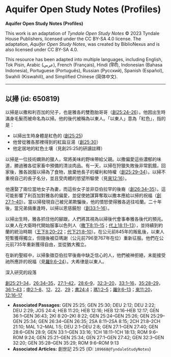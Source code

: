 # Aquifer Open Study Notes (Profiles)

**Aquifer Open Study Notes (Profiles)**

This work is an adaptation of *Tyndale Open Study Notes* © 2023 Tyndale House Publishers, licensed under the CC BY\-SA 4\.0 license. The adaptation, *Aquifer Open Study Notes*, was created by BiblioNexus and is also licensed under CC BY\-SA 4\.0\.

This resource has been adapted into multiple languages, including English, Tok Pisin, Arabic (عربي), French (Français), Hindi (हिंदी), Indonesian (Bahasa Indonesia), Portuguese (Português), Russian (Русский), Spanish (Español), Swahili (Kiswahili), and Simplified Chinese (简体中文).



--------------------------------

## 以掃 (id: 650819)

以掃是以撒和利百加的兒子，也是雅各的雙胞胎哥哥（[創25:24–26](https://ref.ly/Gen25:24-Gen25:26)）。他因出生時滿身毛髮而被命名為以掃。他的後代被稱為以東人。「以東人」意為「紅色」，指的是：

* 以掃出生時身體是紅色的 ([創25:25](https://ref.ly/Gen25:25))
* 他曾從雅各那裡得到的紅扁豆湯（[創25:30](https://ref.ly/Gen25:30)）
* 他定居地的紅色土壤（見創25:25的研讀註釋）

以掃是一位技術嫻熟的獵人，常將美味的野味帶給父親。以撒偏愛這些濃郁的味道，勝過雅各從家畜中預備的清淡肉品。有一天，以掃在狩獵失敗後非常飢餓，回家後，雅各說服以掃為了食物，放棄他長子的權利和特權（[創25:29–34](https://ref.ly/Gen25:29-Gen25:34)）。以掃不重視自己的長子名分，並且受肉體的慾望所驅使（見[來12:16](https://ref.ly/Heb12:16)）。

他還娶了兩位當地女子為妻，而這些女子並非亞伯拉罕的後裔（[創26:34–35](https://ref.ly/Gen26:34-Gen26:35)）。這可能影響了利百加對雅各的偏愛，並促使她謀算奪取以撒本應給以掃的祝福（[創27:1–40](https://ref.ly/Gen27:1-Gen27:40)）。當以掃發現自己被兄弟欺騙後，他的憤怒使得雅各逃往哈蘭。二十年後，當兄弟倆重逢時，以掃以恩慈饒恕（[創33:1–16](https://ref.ly/Gen33:1-Gen33:16)）。

以掃出生時，雅各抓住他的腳跟，人們將其視為以掃後代會事奉雅各後代的預兆。以東人在大衛時代開始服事以色列人（[撒下8:11–15](https://ref.ly/2Sam8:11-2Sam8:15)；[代上18:11–13](https://ref.ly/1Chr18:11-1Chr18:13)），並持續到約蘭的統治時期（[王下8:20–22](https://ref.ly/2Kgs8:20-2Kgs8:22)；[代下21:8–10](https://ref.ly/2Chr21:8-2Chr21:10)）。在公元前845年的叛亂後，以東人短暫獲得獨立，但隨後被亞瑪謝（公元前796至767年在位）重新征服。他們在公元前735年重新獲得自由，並從猶大獨立。

在新約聖經中，以掃象徵亞伯拉罕後裔中缺乏信心的人，他們被神拒絕，未能接受祂所應許的祝福（見[羅9:6–24](https://ref.ly/Rom9:6-Rom9:24)）。大希律是以東人。

深入研究的段落

[創25:21–34](https://ref.ly/Gen25:21-Gen25:34)，[26:34–35](https://ref.ly/Gen26:34-Gen26:35)，[27:1–42](https://ref.ly/Gen27:1-Gen27:42)，[28:6–9](https://ref.ly/Gen28:6-Gen28:9)，[32:3–20](https://ref.ly/Gen32:3-Gen32:20)，[33:1–16](https://ref.ly/Gen33:1-Gen33:16)，[35:28–29](https://ref.ly/Gen35:28-Gen35:29)，[36:1–43](https://ref.ly/Gen36:1-Gen36:43)；[申2:1–8](https://ref.ly/Deut2:1-Deut2:8)、[12](https://ref.ly/Deut2:12)、[22](https://ref.ly/Deut2:22)、[29](https://ref.ly/Deut2:29)；[書24:4](https://ref.ly/Josh24:4)；[瑪1:2–5](https://ref.ly/Mal1:2-Mal1:5)；[羅9:6–13](https://ref.ly/Rom9:6-Rom9:13)；[來11:20](https://ref.ly/Heb11:20)，[12:16–17](https://ref.ly/Heb12:16-Heb12:17)

* **Associated Passages:** GEN 25:25; GEN 25:30; DEU 2:12; DEU 2:22; DEU 2:29; JOS 24:4; HEB 11:20; HEB 12:16; HEB 12:16–HEB 12:17; GEN 36:1–GEN 36:43; 2KI 8:20–2KI 8:22; GEN 25:24–GEN 25:26; GEN 25:29–GEN 25:34; GEN 26:34–GEN 26:35; 2SA 8:11–2SA 8:15; 2CH 21:8–2CH 21:10; MAL 1:2–MAL 1:5; DEU 2:1–DEU 2:8; GEN 27:1–GEN 27:40; GEN 28:6–GEN 28:9; GEN 33:1–GEN 33:16; 1CH 18:11–1CH 18:13; ROM 9:6–ROM 9:24; GEN 25:21–GEN 25:34; GEN 27:1–GEN 27:42; GEN 32:3–GEN 32:20; GEN 35:28–GEN 35:29; ROM 9:6–ROM 9:13
* **Associated Articles:** 創世記 25:25 (ID: `189668@TyndaleStudyNotes`)

